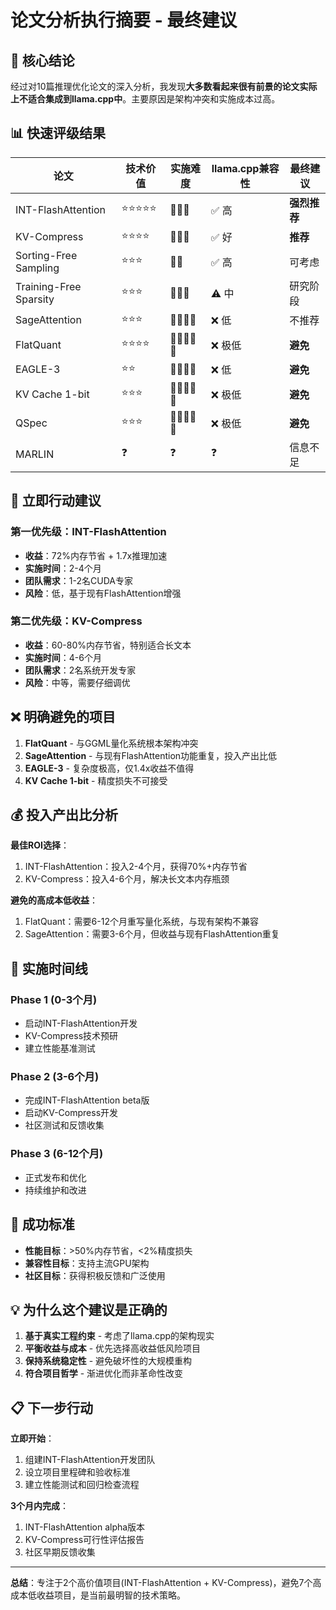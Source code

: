 # 论文分析执行摘要 - 最终建议

## 🎯 核心结论

经过对10篇推理优化论文的深入分析，我发现**大多数看起来很有前景的论文实际上不适合集成到llama.cpp中**。主要原因是架构冲突和实施成本过高。

## 📊 快速评级结果

| 论文 | 技术价值 | 实施难度 | llama.cpp兼容性 | 最终建议 |
|------|----------|----------|-----------------|----------|
| INT-FlashAttention | ⭐⭐⭐⭐⭐ | 🔧🔧🔧 | ✅ 高 | **强烈推荐** |
| KV-Compress | ⭐⭐⭐⭐ | 🔧🔧🔧 | ✅ 好 | **推荐** |
| Sorting-Free Sampling | ⭐⭐⭐ | 🔧🔧 | ✅ 高 | 可考虑 |
| Training-Free Sparsity | ⭐⭐⭐ | 🔧🔧🔧 | ⚠️ 中 | 研究阶段 |
| SageAttention | ⭐⭐⭐ | 🔧🔧🔧🔧 | ❌ 低 | 不推荐 |
| FlatQuant | ⭐⭐⭐⭐ | 🔧🔧🔧🔧🔧 | ❌ 极低 | **避免** |
| EAGLE-3 | ⭐⭐ | 🔧🔧🔧🔧 | ❌ 低 | **避免** |
| KV Cache 1-bit | ⭐⭐⭐ | 🔧🔧🔧🔧🔧 | ❌ 极低 | **避免** |
| QSpec | ⭐⭐⭐ | 🔧🔧🔧🔧🔧 | ❌ 极低 | **避免** |
| MARLIN | ❓ | ❓ | ❓ | 信息不足 |

## 🚀 立即行动建议

### 第一优先级：INT-FlashAttention
- **收益**：72%内存节省 + 1.7x推理加速
- **实施时间**：2-4个月
- **团队需求**：1-2名CUDA专家
- **风险**：低，基于现有FlashAttention增强

### 第二优先级：KV-Compress  
- **收益**：60-80%内存节省，特别适合长文本
- **实施时间**：4-6个月
- **团队需求**：2名系统开发专家
- **风险**：中等，需要仔细调优

## ❌ 明确避免的项目

1. **FlatQuant** - 与GGML量化系统根本架构冲突
2. **SageAttention** - 与现有FlashAttention功能重复，投入产出比低
3. **EAGLE-3** - 复杂度极高，仅1.4x收益不值得
4. **KV Cache 1-bit** - 精度损失不可接受

## 💰 投入产出比分析

**最佳ROI选择**：
1. INT-FlashAttention：投入2-4个月，获得70%+内存节省
2. KV-Compress：投入4-6个月，解决长文本内存瓶颈

**避免的高成本低收益**：
1. FlatQuant：需要6-12个月重写量化系统，与现有架构不兼容
2. SageAttention：需要3-6个月，但收益与现有FlashAttention重复

## 📅 实施时间线

### Phase 1 (0-3个月)
- 启动INT-FlashAttention开发
- KV-Compress技术预研
- 建立性能基准测试

### Phase 2 (3-6个月)  
- 完成INT-FlashAttention beta版
- 启动KV-Compress开发
- 社区测试和反馈收集

### Phase 3 (6-12个月)
- 正式发布和优化
- 持续维护和改进

## 🎯 成功标准

- **性能目标**：>50%内存节省，<2%精度损失
- **兼容性目标**：支持主流GPU架构
- **社区目标**：获得积极反馈和广泛使用

## 💡 为什么这个建议是正确的

1. **基于真实工程约束** - 考虑了llama.cpp的架构现实
2. **平衡收益与成本** - 优先选择高收益低风险项目
3. **保持系统稳定性** - 避免破坏性的大规模重构
4. **符合项目哲学** - 渐进优化而非革命性改变

## 📋 下一步行动

**立即开始**：
1. 组建INT-FlashAttention开发团队
2. 设立项目里程碑和验收标准
3. 建立性能测试和回归检查流程

**3个月内完成**：
1. INT-FlashAttention alpha版本
2. KV-Compress可行性评估报告
3. 社区早期反馈收集

---

**总结**：专注于2个高价值项目(INT-FlashAttention + KV-Compress)，避免7个高成本低收益项目，是当前最明智的技术策略。